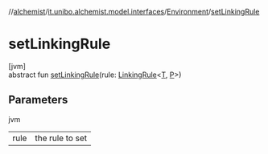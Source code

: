 //[alchemist](../../../index.md)/[it.unibo.alchemist.model.interfaces](../index.md)/[Environment](index.md)/[setLinkingRule](set-linking-rule.md)

# setLinkingRule

[jvm]\
abstract fun [setLinkingRule](set-linking-rule.md)(rule: [LinkingRule](../-linking-rule/index.md)<[T](../-node/index.md), [P](../../it.unibo.alchemist.core.interfaces/-simulation/index.md)>)

## Parameters

jvm

| | |
|---|---|
| rule | the rule to set |
